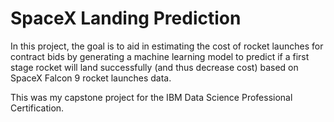# SpaceX Landing Prediction

In this project, the goal is to aid in estimating the cost of rocket launches for contract bids by generating a machine learning model to predict if a first stage rocket will land successfully (and thus decrease cost) based on SpaceX Falcon 9 rocket launches data.

This was my capstone project for the IBM Data Science Professional Certification.
